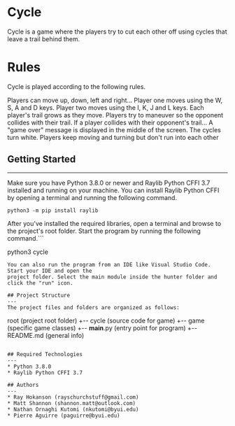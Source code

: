 # Cycle
Cycle is a game where the players try to cut each other off using cycles that leave a trail behind them.

# Rules
Cycle is played according to the following rules.

Players can move up, down, left and right...
Player one moves using the W, S, A and D keys.
Player two moves using the I, K, J and L keys.
Each player's trail grows as they move.
Players try to maneuver so the opponent collides with their trail.
If a player collides with their opponent's trail...
A "game over" message is displayed in the middle of the screen.
The cycles turn white.
Players keep moving and turning but don't run into each other

## Getting Started
---
Make sure you have Python 3.8.0 or newer and Raylib Python CFFI 3.7 installed and running on your machine. You can install Raylib Python CFFI by opening a terminal and running the following command.
```
python3 -m pip install raylib
```
After you've installed the required libraries, open a terminal and browse to the project's root folder. Start the program by running the following command.```

python3 cycle 
```
You can also run the program from an IDE like Visual Studio Code. Start your IDE and open the 
project folder. Select the main module inside the hunter folder and click the "run" icon.

## Project Structure
---
The project files and folders are organized as follows:
```
root                    (project root folder)
+-- cycle               (source code for game)
  +-- game              (specific game classes)
  +-- __main__.py       (entry point for program)
+-- README.md           (general info)
```

## Required Technologies
---
* Python 3.8.0
* Raylib Python CFFI 3.7

## Authors
---
* Ray Hokanson (rayschurchstuff@gmail.com)
* Matt Shannon (shannon.matt@outlook.com)
* Nathan Ornaghi Kutomi (nkutomi@byui.edu)
* Pierre Aguirre (paguirre@byui.edu)
